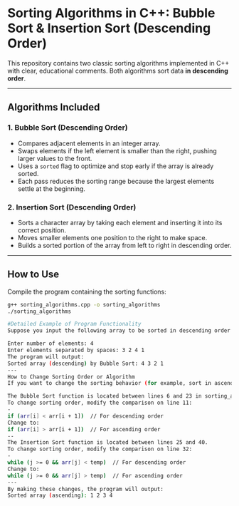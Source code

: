# Sorting Algorithms in C++: Bubble Sort & Insertion Sort (Descending Order)

This repository contains two classic sorting algorithms implemented in C++ with clear, educational comments. Both algorithms sort data **in descending order**.

---

## Algorithms Included

### 1. Bubble Sort (Descending Order)

- Compares adjacent elements in an integer array.
- Swaps elements if the left element is smaller than the right, pushing larger values to the front.
- Uses a `sorted` flag to optimize and stop early if the array is already sorted.
- Each pass reduces the sorting range because the largest elements settle at the beginning.

### 2. Insertion Sort (Descending Order)

- Sorts a character array by taking each element and inserting it into its correct position.
- Moves smaller elements one position to the right to make space.
- Builds a sorted portion of the array from left to right in descending order.

---

## How to Use

Compile the program containing the sorting functions:

```bash
g++ sorting_algorithms.cpp -o sorting_algorithms
./sorting_algorithms

#Detailed Example of Program Functionality
Suppose you input the following array to be sorted in descending order:

Enter number of elements: 4
Enter elements separated by spaces: 3 2 4 1
The program will output:
Sorted array (descending) by Bubble Sort: 4 3 2 1
---
How to Change Sorting Order or Algorithm
If you want to change the sorting behavior (for example, sort in ascending order or implement an exponential sort), you need to modify the sorting function.

The Bubble Sort function is located between lines 6 and 23 in sorting_algorithms.cpp.
To change sorting order, modify the comparison on line 11:
-
if (arr[i] < arr[i + 1])  // For descending order
Change to:
if (arr[i] > arr[i + 1])  // For ascending order
--
The Insertion Sort function is located between lines 25 and 40.
To change sorting order, modify the comparison on line 32:
-
while (j >= 0 && arr[j] < temp)  // For descending order
Change to:
while (j >= 0 && arr[j] > temp)  // For ascending order
---
By making these changes, the program will output:
Sorted array (ascending): 1 2 3 4

